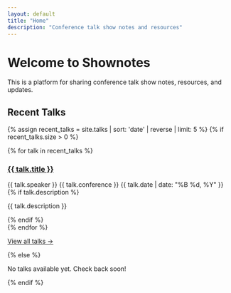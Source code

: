 ```yaml
---
layout: default
title: "Home"
description: "Conference talk show notes and resources"
---
```


# Welcome to Shownotes

This is a platform for sharing conference talk show notes, resources, and updates.

## Recent Talks

{% assign recent_talks = site.talks | sort: 'date' | reverse | limit: 5 %}
{% if recent_talks.size > 0 %}
<div class="recent-talks">
  {% for talk in recent_talks %}
  <article class="talk-preview">
    <h3><a href="{{ talk.url | relative_url }}">{{ talk.title }}</a></h3>
    <div class="talk-preview-meta">
      <span class="speaker">{{ talk.speaker }}</span>
      <span class="conference">{{ talk.conference }}</span>
      <time class="date">{{ talk.date | date: "%B %d, %Y" }}</time>
    </div>
    {% if talk.description %}
    <p class="talk-preview-description">{{ talk.description }}</p>
    {% endif %}
  </article>
  {% endfor %}
</div>

<p><a href="{{ '/talks/' | relative_url }}">View all talks →</a></p>
{% else %}
<p>No talks available yet. Check back soon!</p>
{% endif %}